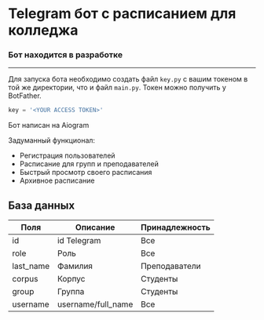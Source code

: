 # Telegram бот с расписанием для колледжа

### Бот находится в разработке
------------------------------

Для запуска бота необходимо создать файл `key.py` c вашим токеном в той же директории, что и файл `main.py`. 
Токен можно получить у BotFather.
```py
key = '<YOUR ACCESS TOKEN>'
```

Бот написан на Aiogram

Задуманный функционал:
- Регистрация пользователей
- Расписание для групп и преподавателей
- Быстрый просмотр своего расписания
- Архивное расписание

База данных
-------

Поля       |    Описание           |   Принадлежность  |
-----------|-----------------------|-------------------|
id         |  id Telegram          | Все               |
role       |  Роль                 | Все               |
last_name  |  Фамилия              | Преподаватели     |
corpus     |  Корпус               | Студенты          |
group      |  Группа               | Студенты          |
username   |  username/full_name   | Все               |
